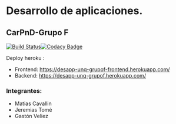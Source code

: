 # Desarrollo de aplicaciones. 
## CarPnD-Grupo F

[![Build Status](https://travis-ci.org/gasvel/desapp-unq-grupo-f-012018.svg?branch=master)](https://travis-ci.org/gasvel/desapp-unq-grupo-f-012018)[![Codacy Badge](https://api.codacy.com/project/badge/Grade/5ca489228f3e4675b9485dfce071955b)](https://www.codacy.com/app/desapp/desapp-unq-grupo-f-012018?utm_source=github.com&amp;utm_medium=referral&amp;utm_content=gasvel/desapp-unq-grupo-f-012018&amp;utm_campaign=Badge_Grade)

Deploy heroku :
- Frontend: https://desapp-unq-grupof-frontend.herokuapp.com/
- Backend: https://desapp-unq-grupof.herokuapp.com/

### Integrantes:
- Matias Cavallin
- Jeremias Tomé
- Gastón Veliez


